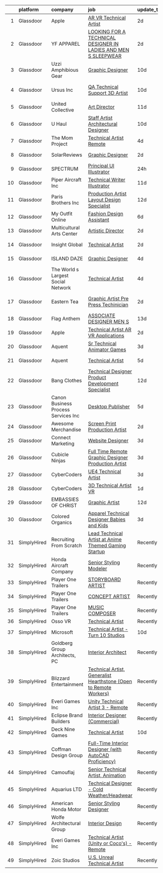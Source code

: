 

|    | platform    | company                              | job                                                                                                                                                                                                                                                                                                                                                                                                                                                                                                                                                                                                                                                                                                                                                                                                                                                                                                                                                                                                                                                                                                                                                                                                                                                                                                                                                                                                     | update_time   | location                      |
|---:|:------------|:-------------------------------------|:--------------------------------------------------------------------------------------------------------------------------------------------------------------------------------------------------------------------------------------------------------------------------------------------------------------------------------------------------------------------------------------------------------------------------------------------------------------------------------------------------------------------------------------------------------------------------------------------------------------------------------------------------------------------------------------------------------------------------------------------------------------------------------------------------------------------------------------------------------------------------------------------------------------------------------------------------------------------------------------------------------------------------------------------------------------------------------------------------------------------------------------------------------------------------------------------------------------------------------------------------------------------------------------------------------------------------------------------------------------------------------------------------------|:--------------|:------------------------------|
|  1 | Glassdoor   | Apple                                | [AR VR Technical Artist](https://www.glassdoor.com/partner/jobListing.htm?pos=122&ao=1110586&s=58&guid=0000018137c69ba09ace762fd1648bfd&src=GD_JOB_AD&t=SR&vt=w&cs=1_5a806919&cb=1654498172465&jobListingId=1007917018773&cpc=F41FEAB56D215062&jrtk=3-0-1g4rsd6uj3c5e001-1g4rsd6v4m6qs800-ae43187f80e1bf83--6NYlbfkN0BvKrLyj5gPmtZO9T8euul8TCxuuKNOtzRJOomxnwSEodTz2Bc-sPZlt2Zgji_QUXGExA1AOrvFSOyqWfeP8nc6PvZSz4PqIzG_3XGJeEGQ0Rbl-Fi0bF6RYKc6mVElIxqLMZ_yL43UpaMliuT5OLg83ShOEwECiYJ6V163LGlY7Wf9iCJFi5WpqSMs9qbwrwzzSKE5S5aKTyI71w0A0QRKtXJGCBdHRl6Kb9KJ7NrBVOxQHfgPwNcmFQs_THd7N6llFIPM2ZsBRbTXUYMQEQsfqWlV-Na_T-XGFj_u-c_7ReanDSpqwHu22xdmuZQCNS0PTjgjiFa7uJC-hXq7_D2kFosaetLnMnZFCpaDOHcDytUxazQbw-hTyTVfYzxEW7PFXEJhdPJs0yC9I_QR8CdUHk5CrdOg5Kq_umzEKZ-_7YD0VHU4utJmYznqM2ivlBkQL2N2rsyuG4LC1YkAy5X1MkF0xUZvmDBMImVzSMljNYqjO2760UBquRO1DS-Z6VLL3gm-8XOqGx_w0yvC6dte5ec8E3hH0NJd2QHV9cWus80x5FG6kTB2rVs6hh-tWWJJAGURfl7nIrGT-ZqpfjpbDIQNBDdz1rT8BRy0C3I6fiuT7CpMJCq-7fkV2KudbHYF3rAeUT1TnvbfqnKUZFJTu-ipwcOG0nT42VWGz9ySRwcl8OXC3nOwukPKhFQ8xh33_MlJWDAkeDGoanzeWUY02LwgkpUTidjJXfqx7jU3fi3G-zOrWtOo8h_nLiB6gVTMQV0-8c8NwXKat6sy1C_93D1LvV_vWjCSax34Rg0YzQQrC0cZ09g5SE4OwYz-IAhs1D9LURnj_stemtcabI4zEUCp3WDwsH_ZEBgIvHZmeQr9ihZcFBVFpkRbzMGmjJ_kevhn6NvMjm66P2rcLyUJUt7VPiofChmuSwEL1Ob-HQ%3D%3D)                                                                                                | 2d            | Cupertino, CA                 |
|  2 | Glassdoor   | YF APPAREL                           | [LOOKING FOR A TECHNICAL DESIGNER IN LADIES AND MEN S SLEEPWEAR](https://www.glassdoor.com/partner/jobListing.htm?pos=107&ao=1110586&s=58&guid=0000018137c69ba09ace762fd1648bfd&src=GD_JOB_AD&t=SR&vt=w&ea=1&cs=1_383a8ca7&cb=1654498172463&jobListingId=1007916034659&cpc=E5CA8B5EFD9AC7B2&jrtk=3-0-1g4rsd6uj3c5e001-1g4rsd6v4m6qs800-bf0503a21550dfb7--6NYlbfkN0DzaDHVbxJ-LJZej0v9fk4K-FwNocoxjQ_zxp68kPBvcoG0F0cX5LlHJ1y8-AHs-6lY27x3hfeoOwuZPrjbuhbvChadTleej8nf2V5QrHR0SVHYbRZb0YbI5G-k-03xLBGoc0gut6boty5lTWOGoYQSQfPMC5Hk414gBhsAixMwC6-Hyf2vE-8lJxNJY42lnssZSspszLfH7jTXneg7PmIaQMDJLjUqDkJYUW78Gxx3E71MadHGmbUV3XP7v8VoQMI6JeQIqgkshHMN_LkuSToyBJtJv3rvl68kPg4qstQCluOevvT7jyVWb4QgefrGDUqbSVPEvXpNGVhxXNNJZOi1MbjTw7SQWAw3LgJq9gDbOiqXDU4nOAguyurOEIRQSfSHIX_TyhyTkFV89-ywVn4PU8DhdbRGIZnrNg1E70IGt459Lf9YCTFCplhBuiDufAEal4UDpvFjyprLVBL8OvpFbrVA306O9CKTbIge06o4NtC9qSlh5AVfqu0zw5leKDiqkGop4NvjeA%3D%3D)                                                                                                                                                                                                                                                                                                                                                                                                                                                                                   | 2d            | New York, NY                  |
|  3 | Glassdoor   | Uzzi Amphibious Gear                 | [Graphic Designer](https://www.glassdoor.com/partner/jobListing.htm?pos=111&ao=1110586&s=58&guid=0000018137c69ba09ace762fd1648bfd&src=GD_JOB_AD&t=SR&vt=w&ea=1&cs=1_25110d66&cb=1654498172463&jobListingId=1007895063628&cpc=0A88B0016E52E137&jrtk=3-0-1g4rsd6uj3c5e001-1g4rsd6v4m6qs800-1814632efb74e0e7--6NYlbfkN0DY_KKW118S5byYUSOzBmUHY5nIilkpGBmC0wWm78oNRr1jn4GcgG7Xqr8SedDsd0GtbmLsJgVDt3xRch24ufXKVi5RqS7vDw3s6yOoTij60Y8hTLdXmSGtf-L-bhI6aBCr3vagiwrZ2_O9iUEe_6C32pB4zmw1oXwwA7ysQZAsAMn2ZBB5fJkPjTcdoHPK3azrT1LPy6PXf2_vzXsvbvVwrlmcTpzt-1SW0nEe4xDu1wwwQcuXknWH6i8jS6U0YgZsp_KMIRYni_vJ-VQ1Nhyy7O6YiMexewvbBk03t4uSqTK5VaBASbXVAW0EgcmpVnIv-9GlLFZh_SwrGdsfiojLqaGf4mXJMn81LhN8-mT2sJ_V0Exxk1DA6UOt33x0Y4QYsyfEzrm3108q1DLhFQ9lPp7NJk3o7cyEs6F_7WGVX1kZpKwuv0aFq5AfIqvIfU3kzwmgWXgXScGFAUyF44hjCqjkQokePuvzRJbxvc1ZuVKXDMmhq5TeUyKY8SA4vSY%3D)                                                                                                                                                                                                                                                                                                                                                                                                                                                                                                                                               | 10d           | Hallandale Beach, FL          |
|  4 | Glassdoor   | Ursus  Inc                           | [QA Technical Support 3D Artist](https://www.glassdoor.com/partner/jobListing.htm?pos=129&ao=1110586&s=58&guid=0000018137c69ba09ace762fd1648bfd&src=GD_JOB_AD&t=SR&vt=w&ea=1&cs=1_57aa1ee9&cb=1654498172467&jobListingId=1007895506669&cpc=9DC6E4D8324653EE&jrtk=3-0-1g4rsd6uj3c5e001-1g4rsd6v4m6qs800-2f95e1f65c736e8a--6NYlbfkN0CT8vBT9H5mqECx2dfLV_FONLPDKpIRssxVwtj05Tmm4rA5I0VNOPdM1oYsK66ov5pd1D8TFEzF-bPxv7iFcqwJIp8izRZ0O7z5k-EIgIS-qEe3oSm8paC71AzvSTsFdbaqVcnybvg7X3v-Dl3nVei1INK04EuV7KbUNp9NSXlRlNBPnwF4hc_LsGlEE-AaNZvzm4ZA7vXpyZPm7v57EMBRz87C_HhGUbs8njjIMve5lDnKEpm2TndLO9niM_2YMMsDghyT753m9Wl0IH70lPlrILQM-Lnj5KvMKW0Hf15fCu3-qqRY_BQ-Orgz4U6byYLyfJoVp_ABLLDBrzoDer1MWaMdCe1bzq2QGaOQUiullHDl0HwP9svnh-wT5nTLgp1oJbrjKmcNTt5XdzV48PbM6dt8fmprbDwViJsTxwtYRDzNmTs7hCy6MCjYfU44Ry1wZUe3b47QNOOdkm5stWB43lH8KD1CtqC-9-lJDe5QS-5vZYubQ7zp8ZPRt5RCgkhdYSPKw99l77QsStDd4RXkN8KO9InrW8OnMeWjaXnFVE9wNHBLbwihgxU0Q-X8SYq5kbQ9a5nVfIR0fED_ogDf39H0oeTPNWKj2prmgvQNgyxHNHNTTldeVA4dqPlZoeB7qr7JxbXpOqPsHQVARk5zFCJrpPdciDUXUXtbEL-CkXifsqcKwlSfOTXpktK5rZ-_iwwrvIEeJRRBmTl8mOLI02yqnt7VLhQDtV0NMcENQcrnMC1Um92CPZLkB0h3qhvGhyeRWenoFzdMjIsmwe-s5el5TVUqZmOYGF6VG1skSV0K0bdSSnS6Wwn7IiXqxTES2yyF96ez7U3HG8DrO6-vGJHzxCvxsx8WU6rBzNXrVTK2FEC2invEaJn39QTy_n7NVBMvIhhqNEPIBHcsVpS7bn0gKhESPsqIsBMdUIS4a5RYkYbTyrS-qcmtvsYMhrf-FEtNVQJs5nkVbaSmSwcOEkMkCGXuazr4ii3vjCcbKO-6moWqNoYqXpHg6T9EUpc%3D) | 10d           | San Francisco, CA             |
|  5 | Glassdoor   | United Collective                    | [Art Director](https://www.glassdoor.com/partner/jobListing.htm?pos=118&ao=1110586&s=58&guid=0000018137c69ba09ace762fd1648bfd&src=GD_JOB_AD&t=SR&vt=w&cs=1_024e3510&cb=1654498172464&jobListingId=1007891627197&cpc=03F67E1B243A1AE3&jrtk=3-0-1g4rsd6uj3c5e001-1g4rsd6v4m6qs800-b215969f490e5aa0--6NYlbfkN0AZhccrYCUSJlZEde1UnGXnwlG1V9FU8luw-eezWnVYr_TjwKh1ZGohuJHFN-lR5wYluKBjqnX_gCG4N22BsYneFOenQLRIQcPxapwTjjv5CNPyTi62cq0C7wT6mOIwWPmlt5qVDuwQoNKcBUKsHa_R_Y4RrnN_6Yhnt9H4Q1dSKNOgLXcT1c93AHoH243qupVL9hMXX4T4ZwAqVudi1OQxAETZUO7f5DzPXm2hpLRga2bqXaSZ0bxbSIwBcR-bldOkf5DC2JnVsV3NMZaOrbNnxc8YDn3pwMkLJTZMsT_lZ2jmy46fXhlQY7R7x6Z-0PEMUQAsm34uKN3cqJZgPPuCKUaYtPfSfRNUSCk9QeAFWh3t7x75tTxaNXJ9pbo3a4y0J3aYES0K4-e6GLvCH0aNGzX09mzh9JpIPsBlKFBzrHFvYRadA7swvu3qr1XOzO4Weiw6N23MOvSbeDOzpDY3ZU1Q-eNUpaVApDyoJ7tjyGJ8k_gF-V-8b4eRDFieP4hFitlp_paqLw%3D%3D)                                                                                                                                                                                                                                                                                                                                                                                                                                                                                                                                          | 11d           | Huntington Beach, CA          |
|  6 | Glassdoor   | U Haul                               | [Staff Artist  Architectural Designer](https://www.glassdoor.com/partner/jobListing.htm?pos=113&ao=1110586&s=58&guid=0000018137c69ba09ace762fd1648bfd&src=GD_JOB_AD&t=SR&vt=w&ea=1&cs=1_df83f2b9&cb=1654498172464&jobListingId=1007895450609&cpc=AF02A54CD0F60729&jrtk=3-0-1g4rsd6uj3c5e001-1g4rsd6v4m6qs800-3c98d392edb6e3ee--6NYlbfkN0DdoLzd2nH_jHSLwr2EyTkavNA8xpnfBmQyA5D2SPCveCnv5ZK6x1JNnbtRFl4BKls1AV3FTzKnD0BaxWw7qiGTOnOohbkLN13CmMxtUf_j0z7HapIeQUEKPjjTQDj4rEaFM_V2lvwKV75coTOOeCDCQFKfAFVTixlslsd4DjWFFtnNM6e6C9LVJ4DA64bEcZ-lUVqc9EN797bWMk6RTlWmQLhdOBIwQNgRgXfoDWTeP0GNEV4-xdG9F46KNf22CnBwHWoPTOQtvjxL0FF2-42ZjfHP3HhpYF1PFg4tAc4UXyeET-WkXI7_kbnU31_PgVj20rCoULTRFv6qWO4eowx9L0VfskJhkQO_lAXmRFPcLQ5V98VzsmDHUuqb00QvQolacVZweGsQIdkEzWyKMsnRfhpxOJSMCykVHDGEaF7m7lFVMSB1C26CfkWwd6ufOKSzQseawSxNculRfolKtMm4cwEll6YWjVfnaqJCjdghGWNHBS3OUQTpRM8gVAoyljxjR4W10VxDKtDp_wiDpVgC0JhUt0ZNlF5xrypQXQePKA%3D%3D)                                                                                                                                                                                                                                                                                                                                                                                                                                                                             | 10d           | Phoenix, AZ                   |
|  7 | Glassdoor   | The Mom Project                      | [Technical Artist  Remote ](https://www.glassdoor.com/partner/jobListing.htm?pos=110&ao=1110586&s=58&guid=0000018137c69ba09ace762fd1648bfd&src=GD_JOB_AD&t=SR&vt=w&cs=1_598e01aa&cb=1654498172463&jobListingId=1007910373308&cpc=82B3195DA92CAF92&jrtk=3-0-1g4rsd6uj3c5e001-1g4rsd6v4m6qs800-3a83623c2a27e53f--6NYlbfkN0BDp_epf89aHDQhKpPegNJQ_ldQpEFZQsM9OcONMGxWx6pU56EKHF58QjVdAUvn2gUDcvPGPuum3XFFjrjXsE6cuhGieCheK86bLvpt4y5idyuVFd-UR_2mz0-CxuqLdk6iisBGF5RaVbRtq0XZ1192MBfxM7c_gEIiXvPewSf-kLLqwOVTkD6fK81i5pZG1M1rzyaZhhIXZelg6yy-1NgBdKnfMNhQTwQm6fPRcxpkvJ8Xg1C5jr6a9I8U-IqOCKjgC_K4T8aqypAyruRaGUs-aPpTc3V5Ha8uaH-9V6Y3flh-Zj3fMkeX_24lJBE8KCvEEKVBw5PQxz07_9Ht1dFhpzNfBzhm0IYknDmm2nATECvYXPuXqjs_f87NTqjCyXf2ZQUkq-xCYdL6Hnx3fDA3_MDUOZ4zRQbtiCe1yg3E48foWql7JVTEwK-9cCntgKG2zOG7NJK8rP3WK04YxH8_oxS7DY797ZRwA7DJAzVstyJvNYglkurE0HA7gVoWXi1j3A2VvgnlXbOGGZSmBa0VbWpGiNt1oIGZCH3jCCGdPT6Ko-RCp_Hq6A4eTb1zo0PW5PWQsAa9_w%3D%3D)                                                                                                                                                                                                                                                                                                                                                                                                                                                             | 4d            | Houston, TX                   |
|  8 | Glassdoor   | SolarReviews                         | [Graphic Designer](https://www.glassdoor.com/partner/jobListing.htm?pos=116&ao=1110586&s=58&guid=0000018137c69ba09ace762fd1648bfd&src=GD_JOB_AD&t=SR&vt=w&ea=1&cs=1_85c2309a&cb=1654498172464&jobListingId=1007916022767&cpc=E521981D00147CE2&jrtk=3-0-1g4rsd6uj3c5e001-1g4rsd6v4m6qs800-35effa83c1b04b45--6NYlbfkN0Cl5EkcnNUgaa9wFpZ0kwgW0tbGD9CK2ONfLQYOXjTpmBg2jJtRGBzNT5znIDD_TJAWpRVe_WHrg-4K_urKBY2g9gKoqWLxD4rO6tYoObpPUEykSdck-FmkOUJmMUUaGM5P757XmMoR0hadGb9Gd8Rn32zL-FtB4O21EZVpvqxgPC_ePsmjo7msVip2L_OJue_ZQovJukZ5gFTlKN4wfvCMcwCHIAIOGcIlQ2NqetXd3T8Rv5-PlS6Fc_aVbBy8Z7Yx2nO9WuhIiXXVsQ21KjXbaQgZey0752X21ko2lzBliXpVBMLOj4DQZgFScKQdxV0ve3jfAFp4latlA8Ph6CCgvY3SjntB3IFzX_HtEqWsoposgcCrtpi44u3XVHqTOV66Illl1ZB23LK_kS1ErEpfkf8RPfxjPH2rNrkghr8XcHcl0LaP-umesnYInGAXw6_n0SIW4q051ljtxb009dfyzXpNfi4pNbV3EiK6aUp808znTij2wqNATB0SSZqG5Y8-jLqWP1GlTA%3D%3D)                                                                                                                                                                                                                                                                                                                                                                                                                                                                                                                                 | 2d            | Eatontown, NJ                 |
|  9 | Glassdoor   | SPECTRUM                             | [Principal UI Illustrator](https://www.glassdoor.com/partner/jobListing.htm?pos=121&ao=1110586&s=58&guid=0000018137c69ba09ace762fd1648bfd&src=GD_JOB_AD&t=SR&vt=w&cs=1_96935d56&cb=1654498172465&jobListingId=1007919471141&cpc=6A22310A23505C64&jrtk=3-0-1g4rsd6uj3c5e001-1g4rsd6v4m6qs800-54a88a600a2bc683--6NYlbfkN0CeXNZYxOzgf11O9-TFJft4I5QLQjKTqoL33Rtx55G7TvJvoeF0OvnalWemQxNwsZtFTDwTa-MzVEUBcl-z9sZPG5EtW0bmwn3PGSpnngmjsApqFTx4qR41AwgibY8rqKOZbM7-1oFPTwZkzZ2oNJ8eOmYJhRhe2m54pDcyK6so_cqbnpLP8khKo9X0rqRHhDYJUA3iAv9YdHoOGflp4py03TEF1hhXp9Y8CDcdM_70WQkJoBzHsR2WFjEwvya8dNGbCA70T_PqRotziWWQKa6cRc6O7drnOmzjCRhLzzEER48IhCtE0HoSy39fTC9cJhekxqs0mlx7ZcGW7kgcpeSD-J7vKhYs6T2giCQN5TpjO-K2KKWrw2LcKR08I-qLayOVA1VjyGSZXw1P_HvPGbmYeNXJjLwv1tUYbSwBCk9lOjsLaa_2aRw0X8_ymtxI-Fs%3D)                                                                                                                                                                                                                                                                                                                                                                                                                                                                                                                                                                                                            | 24h           | Greenwood Village, CO         |
| 10 | Glassdoor   | Piper Aircraft Inc                   | [Technical Writer   Illustrator](https://www.glassdoor.com/partner/jobListing.htm?pos=106&ao=1110586&s=58&guid=0000018137c69ba09ace762fd1648bfd&src=GD_JOB_AD&t=SR&vt=w&ea=1&cs=1_68659c60&cb=1654498172463&jobListingId=1007892196225&cpc=9C938E8DE9AD6C02&jrtk=3-0-1g4rsd6uj3c5e001-1g4rsd6v4m6qs800-26df753678c8cab7--6NYlbfkN0C_WuV-IxNvrg-sXFVBKB7qoPUWdugsYMBhwdGR_YexA-U7b-o9HIjST-Z4BQReGdFzQKoDYczHoiRUXOdXx5WgmvVfb6vFq71tq7DLBBlUVZl6vpXGMBc9XSQcgM1wYtJASemJTAQsHsRt7TFxXEONgwrA_pqUTUw9i0-7nlzq4WptA6PgXVOHHaSLbfmc4MPa1_e79ndE6OWTxY-1WQJ4HCYh8f70RzTpF1-Rzd6lXZcoc7KCko76_1crZ9N5NgeUBqOW1QgTcY84P64w9uVkpGJZrcHiLPZgYSGWB1RLAgY96PuG5v8dRzv4ZbJAKDDbOLtI-oBR02RAUzESS27UdzLdrtBcPF6OEd7700OedAagu2Z-CW9-OMws06LkM2gt11nK_8SzVvGEVg74NgRY352aKe3mdmJbI9GkDafDr7g_11C5f-3F9sHhOrk4SCm5HScS4Hw8eSLgGP9zxfcBsz8Hw_4-966oZ33Dsu30hf7BHm_SL2O05uGZG4dCL3OK7myhyyd1mlsZPRMeMRepnG_Bpm5v0-_d5V0qXILmOeWTRYOsk3LGBAD9HM5e2sq9z5qVfeCZeKhK7EKF8h4rDcwwJfgxXe0fZmJL_ZEz-Q%3D%3D)                                                                                                                                                                                                                                                                                                                                                                                                                   | 11d           | Vero Beach, FL                |
| 11 | Glassdoor   | Paris Brothers  Inc                  | [Production Artist  Layout Design Specialist ](https://www.glassdoor.com/partner/jobListing.htm?pos=103&ao=1110586&s=58&guid=0000018137c69ba09ace762fd1648bfd&src=GD_JOB_AD&t=SR&vt=w&ea=1&cs=1_b4e143ab&cb=1654498172462&jobListingId=1007889594538&cpc=8C48BB2340EE80D8&jrtk=3-0-1g4rsd6uj3c5e001-1g4rsd6v4m6qs800-4576c23bd3e3810a--6NYlbfkN0AV8p_Kszv4DZdVLR89IjiLH77TZ3AxT4Gop-ShW_qYENHe4Y3-CVnLO8pybFNu3JldVQGDMbHbg3tzDEQQfCfoAt4VeqU3AJvSEs8xW3ZcKabbcyKiVL_hXeSVnC45o04g1ecZ7pVN91ZBnl3vG1jXJuJL6pTAJu7Y-WBrdg4GfQ4ID9gE8TFS3pokjc9y7O9Q-ImAsyKLicHcSuTrIaNcKFzWqeJrsHW5-ViSs4g_Ea5T04bLtEngeUWmquM3IJZUSCM8Vl6tl0oXtV9fIShbKnTPiuRIGGbrNqTE-PEYBGVbQDRWgwwqv0DxNm-wPvL3c_2-0WTW85lw0XJo60V-AIZTcG_NFu5rBC66jnCJweMPRDLzWXUbnMTRcw5XcE_8Cb9T9CtfO_rEaEn9wYnxIF7-WDI0j8vfF2W0o4ANw3xrtzR3pD-Hw6sv37d2OIJhkLj0Lrikm1bDwUgaM0oUhNloQiUiMQuQ0lxnQV7ikAfoic3U_uKs482J8H4qr1GDhFRBmKKgTljm1R8TZ9GT6oalFdNDdk0%3D)                                                                                                                                                                                                                                                                                                                                                                                                                                                                                   | 12d           | Kansas City, MO               |
| 12 | Glassdoor   | My Outfit Online                     | [Fashion Design Assistant](https://www.glassdoor.com/partner/jobListing.htm?pos=109&ao=1110586&s=58&guid=0000018137c69ba09ace762fd1648bfd&src=GD_JOB_AD&t=SR&vt=w&ea=1&cs=1_281b4f20&cb=1654498172463&jobListingId=1007903965076&cpc=83630893E902B957&jrtk=3-0-1g4rsd6uj3c5e001-1g4rsd6v4m6qs800-4cab33a47d38aecc--6NYlbfkN0DTwgLicVoN1RW0Is8EvHLJvl9RMEN8s35-LQ38rtvDdWyFlJwRBSbzodYyeseDez3TwpeQIZNjwneErb50jalhEJgmqh3jENkzr4Jwnb0emGMPisLGVOcd1PNwjKl42Hi5D7umCk9OhcOSfx6lAEZvYi_3mtRY8x9vSl1UyUrUZfOoN2CnVwm3-5vIdIwCfqgF-pI5QqzkzMl6z8eRdvcqMCCwFYdAOt2y56CGujxe1DVaLQw95oMuBhiRF9K3yGIMYm7g4xmA_4N9OLkEr917uorlyWJ2UJ8YWSKOiOMyvc1UYPJ08lKXMrUthNgpV4T0il0_mZKDUsUGAKrywP40U4aoi6pWMjXrMxfdej3aKiniA_zWnBQFKTVLqXUBtnNUYXaFfKAOMWCyAfWd0hhK-HWfEsbyK7B7CN21noConXE1WpTjKEQHZukeA-31eV2NygX2_3L51AFfNW6aOz2Cbeuew4gE7v8K7EQU9S661KM9rM2zYyeVkXCu1QaopJky8hqFYMYypg%3D%3D)                                                                                                                                                                                                                                                                                                                                                                                                                                                                                                                         | 6d            | Miami, FL                     |
| 13 | Glassdoor   | Multicultural Arts Center            | [Artistic Director](https://www.glassdoor.com/partner/jobListing.htm?pos=105&ao=1110586&s=58&guid=0000018137c69ba09ace762fd1648bfd&src=GD_JOB_AD&t=SR&vt=w&ea=1&cs=1_1707afed&cb=1654498172463&jobListingId=1007916612913&cpc=2DCD12B8022A14CE&jrtk=3-0-1g4rsd6uj3c5e001-1g4rsd6v4m6qs800-75f1722d3a3e8e1a--6NYlbfkN0BxkLIcfe0oqaYINownie861a0BJtkzmJW-WyGv8J0JYGwfl8lN-F2H9Wk5rXycuaEV_-G-1TXH200ApPOvoka2Sg0_rIGEtYo6HNIxqGmOrkCa_rFN5aJ0IiFWrztNbCpzWUw7hxX3dSc_7J0iEJdmFNwfhEzXiOjZSvOdRcGhFxg2U8S0DJi6fTHK7hBRJuEFf2RMBXAiChXM8qTXPHoJ8zz7YEd4yC-RIW6sBxFwMWMAr6LSkOdOjGo-Ix0hmXwtlsNv3kS4SPvfX9Cro_cKoQCtzHAIIaaOZvz1IR5JbaEXf5TH1S-ZrPj-eTcXOC7rJibsDiSOZB7-WUqQvyceLFu17rsdUDHCfduBR9rDcSjirR8af5QWk2HO8voXNciDO5r6OmXp7zrArKsI68dRmlyMyNWgegilFlWqE0Q0Fwo1_kmfhZlaOuklHnkpYHHl6X6zxy2CW2QbiX110zLdENhokZmysp0ju07Ch5LfxAaMavhFWBtk-0m6KGaBpnazd1WUN09_mg%3D%3D)                                                                                                                                                                                                                                                                                                                                                                                                                                                                                                                                | 2d            | Cambridge, MA                 |
| 14 | Glassdoor   | Insight Global                       | [Technical Artist](https://www.glassdoor.com/partner/jobListing.htm?pos=130&ao=1110586&s=58&guid=0000018137c69ba09ace762fd1648bfd&src=GD_JOB_AD&t=SR&vt=w&cs=1_88ef825a&cb=1654498172468&jobListingId=1007916261202&cpc=32EE424DE2B657EB&jrtk=3-0-1g4rsd6uj3c5e001-1g4rsd6v4m6qs800-f1ab3080aab884f3--6NYlbfkN0BKkHZu3wF05EeDimN_p6sYpKCMArvwa95YdH7UpkaBCqc7l59ErwqcyE8VoIfttn4PLGdCy0FA0VKHWkY0uX0Nh9h0xkr1KbniCePpChslHze9DjSmMPk1dk_TUjC8Ia8F9ErqHTZGPeT0i8LUOFVmm2TTZm5Vz1O8ns6LR6pE2voZa5hVbyFWDXOjuJK5g7PiE5abuQYfSnULW9BgQuYw_Rz-Kmc6TOmD1JAn0ZejKaAooCiiKrkELdbHF244ZS6jqfK0Dcw_c7Do_FPzivBY9aJ2V12h--RI_ygGH3VrSvovM8u-wHUokDwD-QsBaKn8JFlEWP_d7U0PR3LNwa2aIeDnkDIuYMtoINoXv0MePNldU3xW9iOVPA0PW6TWEXsPjx5YdgKr5PFnz68CWBI-vap9DtDM88kAs86gcZcPLP-YSg2gvingKCpWyybtU9JrT-gDAZpDkZrW20GNJutCfXg4610hTSZfmINXev3hFVb4gjqL6F72)                                                                                                                                                                                                                                                                                                                                                                                                                                                                                                                                                                  | 2d            | Sunnyvale, CA                 |
| 15 | Glassdoor   | ISLAND DAZE                          | [Graphic Designer](https://www.glassdoor.com/partner/jobListing.htm?pos=115&ao=1110586&s=58&guid=0000018137c69ba09ace762fd1648bfd&src=GD_JOB_AD&t=SR&vt=w&ea=1&cs=1_79303b85&cb=1654498172464&jobListingId=1007910327430&cpc=A356F292FF34F670&jrtk=3-0-1g4rsd6uj3c5e001-1g4rsd6v4m6qs800-7d854e2d52f79c08--6NYlbfkN0BTT1lo8Jwdy_hu5PBsWOg-OgEs4ry3bvHurgSPaoaOHFdDZOT9dYBgbDJo3i8pnH1jcxH_juqXngXvX2Bm_cJE5Mo6r0B3_NvDu7obtLo4MO5DTMExvT6yFNcV3OgFVwR7-019T2gcPPRIawKxlIhs5s1oSQpp7mXpdh_W0oPMY32T5WJYaHyKY7HY0aODbdRJVcX5rzSzPH1QLhwwv7kqwnizFqRKa-7kJZKpffZdwRCMyQUvP8NEKrFHY6J8Q87j6Pkxkp1DfUpYWEYn0ZQUB4FeJX9HcP8Lsj2h4hcQzvnOthYCkPNp2IyUtEVYqBirBX8F7iUZBx2tMEd8M0PJIfcs3ZOWyiw-ncNkF95BCOLG9XcVAkXQFML6Nm_u1VCwoUXtmd_j2ENYv1F0BkT2BzAVoJjIz6HQ1ff2aWe0-5EPqkzj7yhAQq4jCSEoa8pDnMAEhGxlP_fI_zeKscpZRiCUS75GBFbqVc7JJK0Xpprtjh9D2ALp0Sz72HObbWk%3D)                                                                                                                                                                                                                                                                                                                                                                                                                                                                                                                                               | 4d            | Hallandale Beach, FL          |
| 16 | Glassdoor   | The World s Largest Social Network   | [Technical Artist](https://www.glassdoor.com/partner/jobListing.htm?pos=114&ao=1110586&s=58&guid=0000018137c69ba09ace762fd1648bfd&src=GD_JOB_AD&t=SR&vt=w&ea=1&cs=1_6697e531&cb=1654498172464&jobListingId=1007910568585&cpc=39A4E8CE329AB187&jrtk=3-0-1g4rsd6uj3c5e001-1g4rsd6v4m6qs800-19529079c3eee498--6NYlbfkN0DSgjPPcnEdvoK3uuxfISLALE6pB1FR7YSHOr_tSg5_QGIhoz_2VqUepdcKLBLI_zR8X4OBGh85ukXu6KL-8srwHNo2gsPDxVMFaQisgxehBb798saAeWf4T1zPWmjN3_VQcc-TAulRK6F0s8h935utkrroFERYtWBgnTHqC5SPBtDG2A0qKiwbsO0uwZEXxUyLiJfPsfBEnWsKG6yFd0__DJhGQrH9y1ewWc1AlqhQFp7SLoiKOfN32umnXmZ3tiU3aoK_LacGYiPXvJEmKeA8aThboYv3KBt7JUmpFOATVOCHyT-MMG1fHVEHLGPWwEqfe2C5MCLig83qjsrzRXsYtmzMWvEHdwgy5w58mcUma7jeOke0-saQz8nY0magpaHq0zRcSTyJxsT1vmV8onNpLsB3ZRZdODHXdshsi9GdZ-RMI-SJ3GS30AIkHWbOoZfawRD89IEm6ovOidXZNIbYqmkPIcdrZkv74GXjvefQ3L18uSSwKr--cJUWRBIDxXSgauhpOesvk3dr7GbDuRFbrtSyBHpTbm2b2rWuR6IuHbpTmBzueTr-rs0GCWTD4n79M4JC6Sg3FyvDBgXoCeBV)                                                                                                                                                                                                                                                                                                                                                                                                                                                             | 4d            | New York, NY                  |
| 17 | Glassdoor   | Eastern Tea                          | [Graphic Artist Pre Press Techinician](https://www.glassdoor.com/partner/jobListing.htm?pos=104&ao=1110586&s=58&guid=0000018137c69ba09ace762fd1648bfd&src=GD_JOB_AD&t=SR&vt=w&ea=1&cs=1_ce089e24&cb=1654498172463&jobListingId=1007916210556&cpc=85D4E989D68E6247&jrtk=3-0-1g4rsd6uj3c5e001-1g4rsd6v4m6qs800-861ba2c7be53a2fb--6NYlbfkN0AY4guaBc_odNxnJHTncvfwFu86WvDwtbc_K-gSZc1x5JfFjz3bTmW4UcrT4w2f6Y6ID4uCUsnlE9x8NN-G_TfljTNbggKz5q4MpXrEnON_ji2TbbEH1h0mwAPpfTy80xKOFniXu72olTS2_SGVYCNZ1VKemne4YwTl12GJBU_VjTwiwWmLpATIeACMh0Jnp3mf7oOcaeTHuGhIbWRyLRY21yo5-PinN-_sGinLtCSadnBSdztRQZRJllVXjyk1D7Hu-7W57o4AHA3UbXzmNTXS-nZ_MW7zgUynRnT34AKEnkIhf5cR2gkzUBAmiESkIL2uALrQJyAoeVn9heNVewXfAp-mhQ8pKcbJxrXn3AIYxxhskAapbaeHZ0SodLXxm6kNZBJk4nVkRRgBDi_Uc3zoAwe_MW5R0yNgm5nCesTq3MhmsNnPunvllc-KHvOVQR0cndy248ugADeMzX9Gk0WLJ9g2X-lTspywfELKNaQYA2STTj_MJ3_6j4O53yyxH7k%3D)                                                                                                                                                                                                                                                                                                                                                                                                                                                                                                                           | 2d            | Monroe Township, NJ           |
| 18 | Glassdoor   | Flag   Anthem                        | [ASSOCIATE DESIGNER MEN S](https://www.glassdoor.com/partner/jobListing.htm?pos=112&ao=1110586&s=58&guid=0000018137c69ba09ace762fd1648bfd&src=GD_JOB_AD&t=SR&vt=w&ea=1&cs=1_72096f7d&cb=1654498172464&jobListingId=1007885351285&cpc=39BF0EDDD7C951CC&jrtk=3-0-1g4rsd6uj3c5e001-1g4rsd6v4m6qs800-826bf2bc785568fd--6NYlbfkN0DdNONLqhA8z6QrX6vw37qu8cGScUjPKwqVQr3YAsb4-6GIOezsdmm4FIIrW5t-DOcE72zhPY7vinzTDaPMv79-Lr6cc5mzB1Wu8JXkUiCXhWd5U0-sqvC7ZEx-LmDxND2Pc1rn93DzzrIwpwFos5dqxEMMztgRJt7WGC2bktvPxZ8D9A4ZAtg2Q_tTUVIoGpYzXlsHo9SoOQe7tFrusWUfShX670QYv9LRLxJ3d44ruBfpGS4iOgP0txhYVn2epgShar14yCkW-5sXrDQQJO4CF0shFyF112XSAC2-Rxk2k8gPw-Pz5W8hTDA9aW3DAJBXlHtMw6wGiouQJLK5o5uBcVlt6FPSi5BkosnTJy-MQtTFx1314JTVvQv3yDqcN5Co2mSYtFsGU2DbFc8CMs2QnBwfjo07B0QIe0-ov4hUNAjnp8T4zY07lkrEdy21aT29DHLDXzZlfeQO_4vkTC7N26RQaDXdGlgd5rd-zkn2eWJOzS6WIWCLZGavRUPqFcU20VZx0msL7g%3D%3D)                                                                                                                                                                                                                                                                                                                                                                                                                                                                                                                         | 13d           | New York, NY                  |
| 19 | Glassdoor   | Apple                                | [Technical Artist  AR VR Applications](https://www.glassdoor.com/partner/jobListing.htm?pos=117&ao=1110586&s=58&guid=0000018137c69ba09ace762fd1648bfd&src=GD_JOB_AD&t=SR&vt=w&cs=1_5468a987&cb=1654498172464&jobListingId=1007917011495&cpc=F41FEAB56D215062&jrtk=3-0-1g4rsd6uj3c5e001-1g4rsd6v4m6qs800-a59e7c263ff5d3a2--6NYlbfkN0BvKrLyj5gPmtZO9T8euul8TCxuuKNOtzRJOomxnwSEodTz2Bc-sPZl1dBMH13w-jPgyhYajQM8u_CPCRqzp5ncF_zS1Xh_PffPgRiD6ThO9UY_RSy3iMhe-ROSfhieEVL9HC8n8OsCOXNtITxMXwGWJMkP17mUy5Xe5TL-q2Iuxy1fj-fEP3pAtXG63gvpa3eUSTsYQ5t4uTiY8GndGX6B2D8AejgLnohxzw2FSl8KKYCgx3K8tJB_ZPcirXy0Kco82PKgja08MmSfNVkl5eZI4xbOGj5onWnoXFAi2KCrk98sfJfUetzoxEFxznr_fQgvoarEba8RdniwfARl5E5FU-kzmJPjRbXjf3IOiC0_hOGGJ8wEeg8othI-LRtZihXdBkriN2ekLT-CpjEoQ1gqqmdaC-HehVyhT4HQ8VxIz4AQJAD0jYclR2zxzeZ_E8pFpHVydlTaXV3wGi2ak8TVX-o23Z4StkITSEpT1ks-ju1cvVi9baj9vsNeLvyUlLQM1kQh5ZxGp3KYjl84SEoIHl8mKKEpGqk_B-dRU3G4bIWLW00x08uiAKC-rBgbhukqLeBOZZpEWeDYREvsVSO6Xh2J-uD7r9SG6u2BjtPvCIAFmi3KY66i6quY544wAUct4xCyyL86q0m3CmKMz4f6l2etaB0cUOb4f9uX5hqZjlCe_aI-fiJeYnr7-H9MATFG4BYSCObSVKYksKSitSl9z2yy_xoSBMnxT9vuYucCMeLB_uUBRzXwbTTJB2wTdiFUvtwi6yfu2A3InXQ1tu8kJe3EfkHT0asopHsXeJ_x4ED3pGKpvZIiC5YLCu5uLjw0EeTFqqo0jnunZGTF7k8zzl0xWnlDHVG5Sl_CZ2HVQEebj7fJN-IZFksEuLH-qCuQmi0KPCIyx_5OfRLeV7MEcKjqpiiUUwe6xyLXn0aLoFVxPu51SFCmZeD7Sy_Qh50%3D)                                                                | 2d            | Seattle, WA                   |
| 20 | Glassdoor   | Aquent                               | [Sr Technical Animator   Games](https://www.glassdoor.com/partner/jobListing.htm?pos=127&ao=1110586&s=58&guid=0000018137c69ba09ace762fd1648bfd&src=GD_JOB_AD&t=SR&vt=w&cs=1_d6519c33&cb=1654498172466&jobListingId=1007913723369&cpc=9DC6E4D8324653EE&jrtk=3-0-1g4rsd6uj3c5e001-1g4rsd6v4m6qs800-dfe446e51f47adcf--6NYlbfkN0DMrcEu7yrtATojKJA7cEzGQ3FdRGWLh0CZQInL4ECGI9gD0Wolx9R2EDT7B77c2cQZC1PM7qwOyZmfbWN09I-7r8qdn8-pvn1Jghm8qv63EltcsBJTWYl2sJEgNXJ0Mpnc3tgFILu27SyyfT0kSQ4X0BBRTs1ARz5EHKNpG265NbqBeJa0JXPBSCRgSMzW3AXii2cp_GxoP8P2Cl383MZUDoXiZVxhprrPpHoRy4cjqqgjPQ0GcQjWXAWSBN5O-Aw0QTCXOiJK1YAq_Y0v34ptJUcsxa8-YNQ-G3hsHZbyMPUwixjqIYLbeJwhFOAokmeKnaT5hGx2wqWjFezvKUsMPuQmpRRYdA-632cKWrbeaxyWjfspVdob-45W54Z2mnr6GcC1IQrxY9h5WU64f-HRh9F0CZ4nGjTkG8QD0dCCFC8Zwvq1ZdMIRB-fc__RUAu_q361RLrR_w%3D%3D)                                                                                                                                                                                                                                                                                                                                                                                                                                                                                                                                                                                         | 3d            | Remote                        |
| 21 | Glassdoor   | Aquent                               | [Technical Artist](https://www.glassdoor.com/partner/jobListing.htm?pos=126&ao=1110586&s=58&guid=0000018137c69ba09ace762fd1648bfd&src=GD_JOB_AD&t=SR&vt=w&cs=1_c6f2e565&cb=1654498172466&jobListingId=1007906892390&cpc=1160948BCBA38B5B&jrtk=3-0-1g4rsd6uj3c5e001-1g4rsd6v4m6qs800-141aeb06bb92c219--6NYlbfkN0DMrcEu7yrtATojKJA7cEzGQ3FdRGWLh0CZQInL4ECGI9gD0Wolx9R2v-Aex0-GK050XENwExxaz7ra5omuYTMJxrVcLs4ZUPQTXOYRNCw10ZOSv1fU37jB3hszN14b3shChSbzBcOw4Sh6XgjN86neJQhyUU7KbExsdNoOQil6lbM5Ar0L7DhTc7GVIgs48Veir94eG2ULH3tJ9Q4ALc6Cj9rLiBR2ppD5NKnNQba9ifLezbwRhUIDnkgfxF-gV2-QjV1yJs-ZwhyLSa8cZMbreyY1MNOGj9NWBA9pL33QgXXoV-o4B3DoFKEmaOm9pwMKauFsPrNo25wMYGPl8asVaGnUFMLscZadL8yB46h200ekIzwKFcaxV0R4CdbXdCai--TNnPcrPl0_jKewNmElIP_M5xRfc34fkVQdSOKRnQuaXYx5HHM0jzwZ5oH1sBxS9I7h0XH1ew%3D%3D)                                                                                                                                                                                                                                                                                                                                                                                                                                                                                                                                                                                                      | 5d            | Redmond, WA                   |
| 22 | Glassdoor   | Bang Clothes                         | [Technical Designer   Product Development Specialist](https://www.glassdoor.com/partner/jobListing.htm?pos=101&ao=1110586&s=58&guid=0000018137c69ba09ace762fd1648bfd&src=GD_JOB_AD&t=SR&vt=w&ea=1&cs=1_93a942a2&cb=1654498172462&jobListingId=1007889268066&cpc=B05C06C2E5790446&jrtk=3-0-1g4rsd6uj3c5e001-1g4rsd6v4m6qs800-5b67c49a2e39c6bb--6NYlbfkN0CreGFnynjYcVhjpps88IovV7bKTO5i5vICKzuNRmgQCQMgQjoJT7dFsTPxarLNiWYl1D74hFkCPEdyOWp0JHIg1WJToaBsRkxKv-M2YITTOBKwI9aSEXtUGxktlUqjKqvjkCuKQgDQO3_TdJ92l-Wz5Jo1DfhZ6oSPDCIUwIUjwiQXrPco_gf9E-HPIqgI0G64nz__ZWnuq1Qfdd_2-fD-kONLmH9QJS_FLO8NYPflX146bjhCVPbrNVHrFDO1Z5HZQAruNdQ7i3-oN5akNZP4mUOhp4i7pwVINR9TstF4FXFqWUSAvEMlQQ353vGeXgDQfjV5vQsddZVUiCflgdXfVFJUFhPMrm1HVBkVazotBl6EbMNenCzDd9qwAobUTFsnUIHgd8JMSRyI6jDq_Dx10_pNnOFydRcgbd1b7x52sGYRgbgsu3fSPDSZBqMbVZhHC7PoOmqXNXgQziotyKP01X89cfGHKJE2QFvYKvQEHeULcYlRbpqXEGzTzPB4J2XH9OqT9c6g3uXAC5jfsKriPHxUA196Ebn_-nVYdDlrEw%3D%3D)                                                                                                                                                                                                                                                                                                                                                                                                                                                              | 12d           | Miami, FL                     |
| 23 | Glassdoor   | Canon Business Process Services  Inc | [Desktop Publisher](https://www.glassdoor.com/partner/jobListing.htm?pos=128&ao=1110586&s=58&guid=0000018137c69ba09ace762fd1648bfd&src=GD_JOB_AD&t=SR&vt=w&ea=1&cs=1_3062e83e&cb=1654498172467&jobListingId=1007905203629&cpc=334ABAF5D42DC775&jrtk=3-0-1g4rsd6uj3c5e001-1g4rsd6v4m6qs800-a37d45532ffd3e14--6NYlbfkN0ASiqa-MclM5SUuG8TTDWEoIPcWZt1MrfTMUDmMwMBVum0mnTvR2DQ-T-cquQLsPJHuynKgSNbyc-nMgBxY_Yb2aizf58DC-V2YzzOLMU3O3ewTp2xx5Ghykyd9y2FJYH1RkzRoQpDL_S_eujxt2OkDyk_s8ta0_BJsfS4JPD-dSn5sO322g1hIBo5VhF-lmQvesASYe6cc_mAZ9UIZuAGN2iD3azZQBPp0pRsLfYbL_NEfzYXlhAKR9PQ6R0nuOlgpJkyoPCvfgEu_lrgi9MynyVdBUvM9JP6vPsgzzqeEnEyYAC4ypdCbqmdchEQ0DYwG2558GKQuYBq4UmBXSLStnqJJLSxRi9HG__LY7S12LjNXdjNmZjep5F2ma7gpJcXjIJ923Ds3oPUgxkC0dNTcal0Eb3W4UJSfn0R7ni5YEj6l5StGn4UPvvsb8IggFEbbC95yu4Tfqozgb3mbrTTNx2PedZFXXZ5suXvheCK1ENH0nf3myziZnP9dEnzzcXw%3D)                                                                                                                                                                                                                                                                                                                                                                                                                                                                                                                                              | 5d            | Remote                        |
| 24 | Glassdoor   | Awesome Merchandise                  | [Screen Print Production Artist](https://www.glassdoor.com/partner/jobListing.htm?pos=119&ao=1110586&s=58&guid=0000018137c69ba09ace762fd1648bfd&src=GD_JOB_AD&t=SR&vt=w&ea=1&cs=1_0c877bc7&cb=1654498172464&jobListingId=1007916776811&cpc=59DEFF8D475298C3&jrtk=3-0-1g4rsd6uj3c5e001-1g4rsd6v4m6qs800-870e9f67631d9943--6NYlbfkN0BH-_yrFTbfYBxSaOM9OibQM4xMKHDRHC5xfpCyJZKIyd2YlowAuhmXIgGCN9L_9PZnIhIh6htm6QI0oyAHB5gn7gg0ZAgHKunEWYWDGSft6NohxIKNaYLzzYYka5Ukeg5WCLJkdGlXsp7H72damtrK_pSxqLVxrpzjKH5dDhUktoqquvQAwQNVBZZ15TEx-hfgG9BsigPx9yqxYbJW7ehppFSNUdzZf4niVyT_Pyt-TPzbmN7-z6gDdGwnj2KO4HGBcI75Kh6MkLNwDrQDxlbkNSdSo2oyhU198d8WQCMHq9AOXwsmLYf5KsaEKKd87jeHwcqB7-QmWb23iQ7pXgMviIdFygeGcUcV9Y-lmc8jWhKsDj9YxR38RJvjRwET4TASkCYrs3Rd1cI8oiFhVJwRkGtnNJBw5uAN8AeLU4CIY9S-cLt-IJ1v5brYxHoeeon4U--he_HuLgVFNY99Z6n0FMK40hCK5q3OmkB0OaMDbXxlkLpcnn3B7ZKFcABEjaw%3D)                                                                                                                                                                                                                                                                                                                                                                                                                                                                                                                                 | 2d            | Austin, TX                    |
| 25 | Glassdoor   | Connect Marketing                    | [Website Designer](https://www.glassdoor.com/partner/jobListing.htm?pos=123&ao=1110586&s=58&guid=0000018137c69ba09ace762fd1648bfd&src=GD_JOB_AD&t=SR&vt=w&ea=1&cs=1_14f00ebd&cb=1654498172466&jobListingId=1007913823562&cpc=A65DF3A704A48F9B&jrtk=3-0-1g4rsd6uj3c5e001-1g4rsd6v4m6qs800-927f15994464d5b2--6NYlbfkN0AOU4CupoEszF6aan3T-A3z48ZUg4zNuZDs-C5FmGNPwjrS6MU4_JMJdYnkRwJBDKWmYmSQZpOqFpiqq_XaZRCj4rwdFgoOGeR1U2lhatFxECFiHteJYtSW_81fZQJ6_lgTICdxSsw2Zch6dBXqzf5NBAgxzbSGwdzn19Ymikje2OqfzH5bU5GYxPrVtmIqvYqDy3KlsB_TFllFVDW_txzsKd95j6YXkRiu1DzmerlhwZc87TsXHGwXM3TbUqyTmTgI4nrlKoLqD3XKFR5dQbi3QdSnCaKiLzr1PCyxEjziIPxsujclNa0VAuFSvO9H2nkSloChoj5h0b0oHKAE38gspX0ozbxMrUrCPuuDxehfxS_RvxBWxRJjqRDIVY8eqeAsDh2BuAVxAoDvNW4zsKW920-SFDC554hV8nhb4sUBNwKjmPOL7AAbE7Nu4TG_yTV5j9rNXcI9-e8R6KXwJzZTAZbBXCz5M0FE7Ldg86SvO_sR2QFDthrD)                                                                                                                                                                                                                                                                                                                                                                                                                                                                                                                                                             | 3d            | Remote                        |
| 26 | Glassdoor   | Cubicle Ninjas                       | [Full Time Remote Graphic Designer   Production Artist](https://www.glassdoor.com/partner/jobListing.htm?pos=120&ao=1110586&s=58&guid=0000018137c69ba09ace762fd1648bfd&src=GD_JOB_AD&t=SR&vt=w&ea=1&cs=1_f4029ea0&cb=1654498172465&jobListingId=1007914159975&cpc=8795CF9063CD573D&jrtk=3-0-1g4rsd6uj3c5e001-1g4rsd6v4m6qs800-a637ec85d650d5ed--6NYlbfkN0DwalQEF9vRYKk78hJKlW41fgOIylsC_XWGQTWZGkc4KhBEuFsLQM7BGqOyv2V8dIA51WM1K18w-SnohNgmk4Gpo0IGK2CXaUwHlCnHHZ6CIclyABrF2jPikkiDv8f_wBISqzAP5_WKSv8gQnnRChTc2ys4H67Q6ukoECdz8MbwM5JUE7N4XlMHz0uKYl0PwRJXmK9zKmR_ghKSNYP2IOKkGCR03p0xsfwWuaW3xriLEESzBffpLASQTe5t25tyPAA3MRB6hhy3RlU3s79JMjwv_cFmsQoR792LnR2Fx_w_rwX3wFTm1J22VTFoqOqx-zBb5qUAQu4LSX9hENX4seJ18llD7S5OwFMR7Z-iXSSwZgOhKygB3EcJ8AxOBFGMjJwcyAH0LiUAWD4xcjbg-7GdZ7BjRhDJ6oCm5h6YwrEBLusxNE4RprLwi3AUOBBnIf3OMWOrioMSc2-DWTo1Ckj7TWfcIrLvo5LXbIMno6CTLCozMeHnHek1)                                                                                                                                                                                                                                                                                                                                                                                                                                                                                                                        | 3d            | Remote                        |
| 27 | Glassdoor   | CyberCoders                          | [UE4 Technical Artist](https://www.glassdoor.com/partner/jobListing.htm?pos=125&ao=1110586&s=58&guid=0000018137c69ba09ace762fd1648bfd&src=GD_JOB_AD&t=SR&vt=w&ea=1&cs=1_2604683f&cb=1654498172466&jobListingId=1007913999207&cpc=FD1C1DA32C38CFA7&jrtk=3-0-1g4rsd6uj3c5e001-1g4rsd6v4m6qs800-08a2273c8f2c6f81--6NYlbfkN0CpFJQzrgRR8WqXWK1qKKEqALWJw739KlKqr2H-MSI4eoBlI4EFrmor2FYZMP3muM3eatKUmUk47SUQJnDv5V4dc6Nl_zLGI0zT58-qCt38AdVZ92o8RpDUQTT9rnsh87hs39BMcNt_muzr6iZ3BcAMvoA2wYEbdm0IX7w50iTerkYvQ-EtKwXxP5xvp-r_FQYk-Wp4btRgNDVImE4oLVpHDblOh0lKQG5AubmvQ02vdIZJZfoSPqp9dS_Ob6YqG4pAkuWZ-tQQ_1oYWJEP7ZPeNsCszkhyOXqfS6shI_0x_H_ZKoA1YL1qz2ib9mjxUxXnw814-j1nnsG38Hps4feeRz_JkYp0ur37HVoVANHHJwkC1FMXHtH1Ebyq--IigRtmRoxICOOl8ERtYi4F8fC451iCxcR3XeFhAjeHaWrE9CKgV3036lit52h9GnORaav4YH-6dIdVvW_m_0R48UZLCbDLHPD2KOFUanNMBTtwj6_VTerzVi4xcUfr3T9zqeVI5wmgoZq4Fc_jNpKENWWxELlEwqIYEJ5PmSkuBMg0MbwI_zOHAGEX6fzC7kOORdi8UNfGY68tz20Cqcl5lEr75r95h4UPFTgO7_HV80zaSKVSmTU7crQULa090buhyC5i8hWjqtPcgmRBYktxjY43xmR4MJ6crDlvwPfd1Ub8C4XRM4PRg9ZYoYHu5yuC7IEasjxWVdGr3klsAhLstaCBIDnmjHCjwhCKTb1-az575NqUaJL01D4zzTSctFd-N2MVsmcHF-xmiXQzFWw4aGO7j0BAdjdBnON9usCxQTk0k3RqPvfbwKZQtNd8kAUIJq77ZdHb0buto01TFoF8TFPXoWK2Dn8yg0xR4hsjbJHtOikt9rq1tCuIiKbl-zKg3xTla8xf1Xckypv66R8zoAP696O7g_04GSYvx33Tg-l1E7Jp_MtVFgDrZqaQc8d-qlXr3ldM6IDpReUDtVlPPqx46IUqxC4lEmM%3D)                                           | 3d            | Woodland Hills, CA            |
| 28 | Glassdoor   | CyberCoders                          | [3D Technical Artist  VR ](https://www.glassdoor.com/partner/jobListing.htm?pos=124&ao=1110586&s=58&guid=0000018137c69ba09ace762fd1648bfd&src=GD_JOB_AD&t=SR&vt=w&ea=1&cs=1_601955a9&cb=1654498172466&jobListingId=1007917891017&cpc=3DB599BF2F4828F0&jrtk=3-0-1g4rsd6uj3c5e001-1g4rsd6v4m6qs800-a7ba57ffee74bdfa--6NYlbfkN0CpFJQzrgRR8WqXWK1qKKEqALWJw739KlKqr2H-MSI4eoBlI4EFrmor2FYZMP3muM2CC_ggt6sDmaEjuf2F0_X8OhR_siWBHNVAkNkMQPajAMAl8Fefcmm200qX6dVZE8JHgddTYxxbnYQ0MEZA3vi1ppBss0AiqAAR2TEqg9jbJrGK6v_VBbOhp-wzy78GYdsUXR7FLDAnC4HqwWXY7nvUn9Kb-Opgxwz_JPGpfYj8GOFl1RKYgRcApCBhwmQvoYgCauYRSohVoyv1neRX2h6x9OWfY1V3nE0C8SAxiILegRNl-c4B6HC2j-kO8KxMGdXWh5GFpkWZPosml4B_xAwtCqe0ERCYZ-IEzHRmW_i3uale7wBjan5hw96ObebUopABxPOXU0iUqC21JrmqC0p4zbxE0qwTs3JtPoJCuRL2p4rSqo1IuNSIELJWYfC347SEJsfqeOcCVK4FdJKmuPNokISJ_VLMw_ZVD3V4Wt-ma_AIUwGvhdyj9g0MHZ-PgkuCeAp7D1HrEWQPzr1fkoIOyUecDG30LVKWVD0y74EfBHLq_i7AV4Lnvxth2_-Va1gKAOOTaP4EFoPYjR6asGRBS1JHqvsUBKx_TRAnIWE06UgB0jVdsnoqLvgRRo7oXSG3AqxkC93oQ94YXdEtaPA63Fs8pGzjuPzq94KRpWs45ItuHzL-aZYr0GBRICuvr7fqzTgh-DCpAx8SEzv6TKxmK9j6eeMD4160a1kxkwoJmIjyaVvLbgXjDAe-agbOYucNPX2B6glKfCjyywC4CGLy5smj6HaArh5M9HnEbUYcn4dp2GiqZ898oUAcb_mE6zpYf_779ogK3DAkaXyllNqklhFERMVMZSumvd1sQFLovsNDimp14tefqzQarHNuF4BgrWAWFAkRp3mWI15s56_S6nWbE3Qi_wFxjozFXtZEIoNG0TqnBT7v_5rsbAWonsj1oC6-mq9zssgkWXtrwJolFjsz5qlD53U%3D)                                       | 1d            | Venice, CA                    |
| 29 | Glassdoor   | EMBASSIES OF CHRIST                  | [Graphic Artist](https://www.glassdoor.com/partner/jobListing.htm?pos=108&ao=1110586&s=58&guid=0000018137c69ba09ace762fd1648bfd&src=GD_JOB_AD&t=SR&vt=w&ea=1&cs=1_36d91802&cb=1654498172463&jobListingId=1007890088752&cpc=281FE6ECBEE2538F&jrtk=3-0-1g4rsd6uj3c5e001-1g4rsd6v4m6qs800-07952bd317656e6e--6NYlbfkN0Cd5ZvLdai7cR0fypH5_WiGezUQesq24dbKuF0ly35ya84jt7e3GFL0eK9a1y66LRD8geth7gqjgkMLj6sGfPFBttlPUKy1KeyXfLIEcTFfoPXJA39D2ze9Z8-iLs3vyvymXwhYnEDMZHAIiWGvRuH7f7JqxhT7KbCIp6tkf0ys3vPHpLJwgpcG_TK84nDOm6Kq_vsgpLNHLz3EsH_oyeFG7kDMOBAUdCvmcJYJKG78gw2BbAexESykj-YOckldLFv8hK2MuP8qtzsMNyJnDqBVHv87G9V85Gl16km99325z2m4zg53GL_yzLGnFsv49piDykVqd8XN7EAJaLR6vbHF-OyL5lxLE9AyBR5MGiJbqbAA2FrzJlqjbXR6UB6Q5X3951RwshWov9Bv5iQGPCzbGt-aX02fjBwFTmEOhhVvuoylpmZ3uD8KfTx5Zrxpu18qLifvir9gE_XyPDrtSHLyiIIm_ZFvlI1A2M7pqTbTWzEfeDm9Ca65J74w4L5aKOk%3D)                                                                                                                                                                                                                                                                                                                                                                                                                                                                                                                                                 | 12d           | Gary, IN                      |
| 30 | Glassdoor   | Colored Organics                     | [Apparel Technical Designer  Babies and Kids](https://www.glassdoor.com/partner/jobListing.htm?pos=102&ao=1110586&s=58&guid=0000018137c69ba09ace762fd1648bfd&src=GD_JOB_AD&t=SR&vt=w&ea=1&cs=1_bee144fd&cb=1654498172462&jobListingId=1007913773353&cpc=BBD3998271896F64&jrtk=3-0-1g4rsd6uj3c5e001-1g4rsd6v4m6qs800-ff29e963ae0e5f38--6NYlbfkN0CPEiJEzZq4I_K6S6Q9VC1QMfIsI0INZ1UYi7vjgDL48YaPGGDdkp1ZiU5hWwPYeAyecrfhlUOKvHta-X05ZliIlN8viGo_EtWepeO7tGeuzVDkB5cU91yRGuvnoPqFLdXs8bPmeS7wHDuin--29h3byPBO2hxI3y0j4TOP42yaJ8_sRQMaY28LJrueRoxPetH8Vzectg-CJ5zpOESjsJSklMy27V9vZNvjq__AWJoQyKGjon0aU801YnwzuHV14vlxkmwGCNYvR-G2taGcoAqjwyMWUepiTPDkngVz9n-z1GMNQiSakeOHRGpcGDvw2t9X7vW7JjQ7A2_ol6cSrLqeMp158nl5WMyfeuJDzuxADagg4aqNrdJPsYv3hvmxEGSOr4CHN6YHErUYiQLme4rsmqSv_9TA5lDvpGheaFZzHwwZPnoP-vcmRm5s1YDoHHougyaIo-OnNFV3sy0eG94STgOltT8O7buWwbdiIK5jS6aCniNsY9ptZfTJ2glB5pvYjbReSiDHlg%3D%3D)                                                                                                                                                                                                                                                                                                                                                                                                                                                                                                      | 3d            | Minneapolis, MN               |
| 31 | SimplyHired | Recruiting From Scratch              | [Lead Technical Artist at Anime Themed Gaming Startup](https://www.simplyhired.com/job/jL-IZiuDDU2S5K_-kdZIMIzHuwnCwebSSNthURZ-vs0GSkBG_wrO1g?q=technical+artist)                                                                                                                                                                                                                                                                                                                                                                                                                                                                                                                                                                                                                                                                                                                                                                                                                                                                                                                                                                                                                                                                                                                                                                                                                                       | Recently      | San Antonio, TX +90 locations |
| 32 | SimplyHired | Honda Aircraft Company               | [Senior Styling Modeler](https://www.simplyhired.com/job/7Hu6rnNaK1PKgfKgkg3BLxq900k-PdcH53uMM-1J62mp7uKpJTxsEg?q=technical+artist)                                                                                                                                                                                                                                                                                                                                                                                                                                                                                                                                                                                                                                                                                                                                                                                                                                                                                                                                                                                                                                                                                                                                                                                                                                                                     | Recently      | Raymond, OH                   |
| 33 | SimplyHired | Player One Trailers                  | [STORYBOARD ARTIST](https://www.simplyhired.com/job/WsM3HESh11erc7gbrwmB9wOuLc4G8EpuzkIDIBZRmQv2tJ5MIdyzZQ?q=technical+artist)                                                                                                                                                                                                                                                                                                                                                                                                                                                                                                                                                                                                                                                                                                                                                                                                                                                                                                                                                                                                                                                                                                                                                                                                                                                                          | Recently      | Bellingham, WA                |
| 34 | SimplyHired | Player One Trailers                  | [CONCEPT ARTIST](https://www.simplyhired.com/job/NHSymmraphyw8uHdSkV5Et_VVAdt0q4UIaYh_zD91KukT2nlM8P-Uw?q=technical+artist)                                                                                                                                                                                                                                                                                                                                                                                                                                                                                                                                                                                                                                                                                                                                                                                                                                                                                                                                                                                                                                                                                                                                                                                                                                                                             | Recently      | Bellingham, WA                |
| 35 | SimplyHired | Player One Trailers                  | [MUSIC COMPOSER](https://www.simplyhired.com/job/Q15JfoKbrkv-b2B-w2mK05CTMp4EFK54X0BEOiWYbh53jaGHY360RA?q=technical+artist)                                                                                                                                                                                                                                                                                                                                                                                                                                                                                                                                                                                                                                                                                                                                                                                                                                                                                                                                                                                                                                                                                                                                                                                                                                                                             | Recently      | Bellingham, WA                |
| 36 | SimplyHired | Osso VR                              | [Technical Artist](https://www.simplyhired.com/job/92_C-TzFEEpZqE-1KxrOv81LMR30VB1K7ybAI7C53XEh_a-RDBmdeg?q=technical+artist)                                                                                                                                                                                                                                                                                                                                                                                                                                                                                                                                                                                                                                                                                                                                                                                                                                                                                                                                                                                                                                                                                                                                                                                                                                                                           | Recently      | Remote                        |
| 37 | SimplyHired | Microsoft                            | [Technical Artist - Turn 10 Studios](https://www.simplyhired.com/job/LzHnuZVrx-NTY_O0F71uRtI0xmepX1SXd8m0F4_Plx97IFuV4hnYDA?q=technical+artist)                                                                                                                                                                                                                                                                                                                                                                                                                                                                                                                                                                                                                                                                                                                                                                                                                                                                                                                                                                                                                                                                                                                                                                                                                                                         | 10d           | Redmond, WA                   |
| 38 | SimplyHired | Goldberg Group Architects, PC        | [Interior Architect](https://www.simplyhired.com/job/CFonao7nF2mSBYHPB-VAZKlA2NvthEAC6En0ZmUFhf2flAAK5y05tQ?q=technical+artist)                                                                                                                                                                                                                                                                                                                                                                                                                                                                                                                                                                                                                                                                                                                                                                                                                                                                                                                                                                                                                                                                                                                                                                                                                                                                         | Recently      | Kansas City, MO               |
| 39 | SimplyHired | Blizzard Entertainment               | [Technical Artist, Generalist Hearthstone (Open to Remote Workers)](https://www.simplyhired.com/job/zePbFEWdtfB5w9J14rTfMCux0Lpa5_ddo-UcSXGbZGe6I5z6Pkseqg?q=technical+artist)                                                                                                                                                                                                                                                                                                                                                                                                                                                                                                                                                                                                                                                                                                                                                                                                                                                                                                                                                                                                                                                                                                                                                                                                                          | Recently      | Irvine, CA                    |
| 40 | SimplyHired | Everi Games Inc                      | [Unity Technical Artist 3 - Remote](https://www.simplyhired.com/job/UdVgEZWpXbNAuOhlzmw2HOtMHXR74zdhCqLcTED64S5Y-RnW24JGXQ?q=technical+artist)                                                                                                                                                                                                                                                                                                                                                                                                                                                                                                                                                                                                                                                                                                                                                                                                                                                                                                                                                                                                                                                                                                                                                                                                                                                          | Recently      | Austin, TX                    |
| 41 | SimplyHired | Eclipse Brand Builders               | [Interior Designer (Commercial)](https://www.simplyhired.com/job/X25uucX0iUyjBPX9LFShukNgRJcESR3zDeCMa0IPzjM9e_VIhYcQrA?q=technical+artist)                                                                                                                                                                                                                                                                                                                                                                                                                                                                                                                                                                                                                                                                                                                                                                                                                                                                                                                                                                                                                                                                                                                                                                                                                                                             | Recently      | Johns Creek, GA               |
| 42 | SimplyHired | Deck Nine Games                      | [Technical Artist](https://www.simplyhired.com/job/eQJJk3njqVvymUjLdp2ZCVpNJhG6N720R1rTciv5_l-B7qnjhD9iSg?q=technical+artist)                                                                                                                                                                                                                                                                                                                                                                                                                                                                                                                                                                                                                                                                                                                                                                                                                                                                                                                                                                                                                                                                                                                                                                                                                                                                           | 10d           | Remote                        |
| 43 | SimplyHired | Coffman Design Group                 | [Full-Time Interior Designer (with AutoCAD Proficiency)](https://www.simplyhired.com/job/Xx7hJsbn6OIObeoohRD70Y4VdH0y_sC279UDSdlsem1MGWNh8Uj_rg?q=technical+artist)                                                                                                                                                                                                                                                                                                                                                                                                                                                                                                                                                                                                                                                                                                                                                                                                                                                                                                                                                                                                                                                                                                                                                                                                                                     | Recently      | Naples, FL                    |
| 44 | SimplyHired | Camouflaj                            | [Senior Technical Artist, Animation](https://www.simplyhired.com/job/8iH_bsG573jnOjp7p57BnGlp-wXuxvrHJoYajPdmaXL3EGloExwCZg?q=technical+artist)                                                                                                                                                                                                                                                                                                                                                                                                                                                                                                                                                                                                                                                                                                                                                                                                                                                                                                                                                                                                                                                                                                                                                                                                                                                         | Recently      | Remote                        |
| 45 | SimplyHired | Aquarius LTD                         | [Technical Designer - Cold Weather/Headwear](https://www.simplyhired.com/job/i6-GiiOYYZyEA-8i4hpSI0gssIZHeeYbggrO_FT8j-daUzptnv8rkw?q=technical+artist)                                                                                                                                                                                                                                                                                                                                                                                                                                                                                                                                                                                                                                                                                                                                                                                                                                                                                                                                                                                                                                                                                                                                                                                                                                                 | Recently      | St. Louis, MO                 |
| 46 | SimplyHired | American Honda Motor                 | [Senior Styling Designer](https://www.simplyhired.com/job/2IyWRo2CihV6o5fLqkVzNgfQ8D4IGx7KRrDP3fUt1Qf9Rj13dEgYSg?q=technical+artist)                                                                                                                                                                                                                                                                                                                                                                                                                                                                                                                                                                                                                                                                                                                                                                                                                                                                                                                                                                                                                                                                                                                                                                                                                                                                    | Recently      | Raymond, OH                   |
| 47 | SimplyHired | Wolfe Architectural Group            | [Interior Design](https://www.simplyhired.com/job/bnKSoCA0arc-pLNVlwmxhDJxQf1eNkc8LHjtf9XvhY_wAkoHe1-2Qw?q=technical+artist)                                                                                                                                                                                                                                                                                                                                                                                                                                                                                                                                                                                                                                                                                                                                                                                                                                                                                                                                                                                                                                                                                                                                                                                                                                                                            | Recently      | Spokane, WA                   |
| 48 | SimplyHired | Everi Games Inc                      | [Technical Artist (Unity or Coco's) - Remote](https://www.simplyhired.com/job/fV1R9J4_DZN3QvG_skLbu5LPKK33yJ0jMektS2EOMpE_ODoUX4EcEw?q=technical+artist)                                                                                                                                                                                                                                                                                                                                                                                                                                                                                                                                                                                                                                                                                                                                                                                                                                                                                                                                                                                                                                                                                                                                                                                                                                                | Recently      | Southfield, MI                |
| 49 | SimplyHired | Zoic Studios                         | [U.S. Unreal Technical Artist](https://www.simplyhired.com/job/urzd-hY-fTPXlqBQe4VQ-SWZLEkI3mnv4zgMGSsuaJWRjASp1uzsMQ?q=technical+artist)                                                                                                                                                                                                                                                                                                                                                                                                                                                                                                                                                                                                                                                                                                                                                                                                                                                                                                                                                                                                                                                                                                                                                                                                                                                               | Recently      | Remote                        |